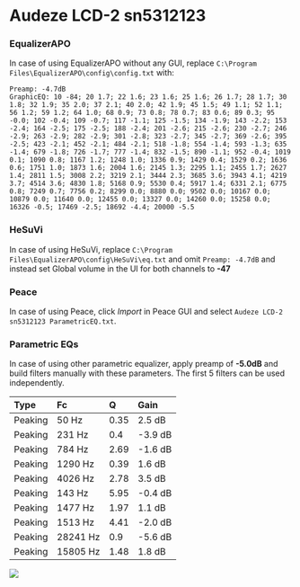 # Audeze LCD-2 sn5312123

### EqualizerAPO
In case of using EqualizerAPO without any GUI, replace `C:\Program Files\EqualizerAPO\config\config.txt`
with:
```
Preamp: -4.7dB
GraphicEQ: 10 -84; 20 1.7; 22 1.6; 23 1.6; 25 1.6; 26 1.7; 28 1.7; 30 1.8; 32 1.9; 35 2.0; 37 2.1; 40 2.0; 42 1.9; 45 1.5; 49 1.1; 52 1.1; 56 1.2; 59 1.2; 64 1.0; 68 0.9; 73 0.8; 78 0.7; 83 0.6; 89 0.3; 95 -0.0; 102 -0.4; 109 -0.7; 117 -1.1; 125 -1.5; 134 -1.9; 143 -2.2; 153 -2.4; 164 -2.5; 175 -2.5; 188 -2.4; 201 -2.6; 215 -2.6; 230 -2.7; 246 -2.9; 263 -2.9; 282 -2.9; 301 -2.8; 323 -2.7; 345 -2.7; 369 -2.6; 395 -2.5; 423 -2.1; 452 -2.1; 484 -2.1; 518 -1.8; 554 -1.4; 593 -1.3; 635 -1.4; 679 -1.8; 726 -1.7; 777 -1.4; 832 -1.5; 890 -1.1; 952 -0.4; 1019 0.1; 1090 0.8; 1167 1.2; 1248 1.0; 1336 0.9; 1429 0.4; 1529 0.2; 1636 0.6; 1751 1.0; 1873 1.6; 2004 1.6; 2145 1.3; 2295 1.1; 2455 1.7; 2627 1.4; 2811 1.5; 3008 2.2; 3219 2.1; 3444 2.3; 3685 3.6; 3943 4.1; 4219 3.7; 4514 3.6; 4830 1.8; 5168 0.9; 5530 0.4; 5917 1.4; 6331 2.1; 6775 0.8; 7249 0.7; 7756 0.2; 8299 0.0; 8880 0.0; 9502 0.0; 10167 0.0; 10879 0.0; 11640 0.0; 12455 0.0; 13327 0.0; 14260 0.0; 15258 0.0; 16326 -0.5; 17469 -2.5; 18692 -4.4; 20000 -5.5
```

### HeSuVi
In case of using HeSuVi, replace `C:\Program Files\EqualizerAPO\config\HeSuVi\eq.txt` and omit `Preamp:
-4.7dB` and instead set Global volume in the UI for both channels to **-47**

### Peace
In case of using Peace, click *Import* in Peace GUI and select `Audeze LCD-2 sn5312123 ParametricEQ.txt`.

### Parametric EQs
In case of using other parametric equalizer, apply preamp of **-5.0dB** and build filters manually with
these parameters. The first 5 filters can be used independently.

| Type    | Fc       |    Q | Gain    |
|:--------|:---------|:-----|:--------|
| Peaking | 50 Hz    | 0.35 | 2.5 dB  |
| Peaking | 231 Hz   | 0.4  | -3.9 dB |
| Peaking | 784 Hz   | 2.69 | -1.6 dB |
| Peaking | 1290 Hz  | 0.39 | 1.6 dB  |
| Peaking | 4026 Hz  | 2.78 | 3.5 dB  |
| Peaking | 143 Hz   | 5.95 | -0.4 dB |
| Peaking | 1477 Hz  | 1.97 | 1.1 dB  |
| Peaking | 1513 Hz  | 4.41 | -2.0 dB |
| Peaking | 28241 Hz | 0.9  | -5.6 dB |
| Peaking | 15805 Hz | 1.48 | 1.8 dB  |

![](https://raw.githubusercontent.com/jaakkopasanen/AutoEq/master/results/innerfidelity/sbaf-serious/Audeze%20LCD-2%20sn5312123/Audeze%20LCD-2%20sn5312123.png)